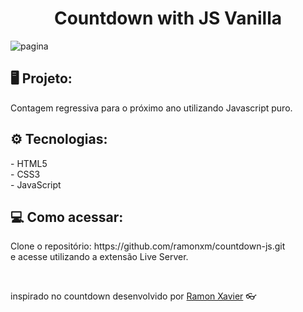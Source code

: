 <h1 align="center">Countdown with JS Vanilla</h1>

<img src=".github/demo.png"  alt="pagina"/>

<h2> 🖥 Projeto:</h2>
<p>Contagem regressiva para o próximo ano utilizando Javascript puro.</p>

<h2> ⚙ Tecnologias:</h2>
<p>- HTML5 <br>
  - CSS3 <br>
  - JavaScript
  </p>

<h2> 💻 Como acessar:</h2>
<p>Clone o repositório: https://github.com/ramonxm/countdown-js.git <br>
  e acesse utilizando a extensão Live Server.
</p>


<br>

inspirado no countdown desenvolvido por [Ramon Xavier](github.com/ramonxm) 👓
